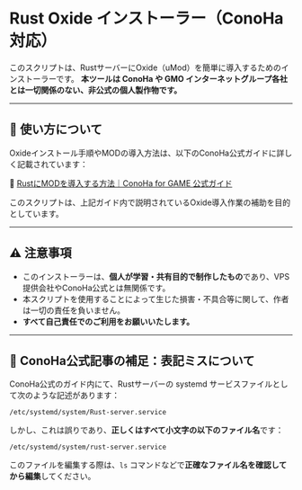# Rust Oxide インストーラー（ConoHa対応）

このスクリプトは、RustサーバーにOxide（uMod）を簡単に導入するためのインストーラーです。
**本ツールは ConoHa や GMO インターネットグループ各社とは一切関係のない、非公式の個人製作物です。**

---

## 📘 使い方について

Oxideインストール手順やMODの導入方法は、以下のConoHa公式ガイドに詳しく記載されています：

🔗 [RustにMODを導入する方法｜ConoHa for GAME 公式ガイド](https://www.conoha.jp/game/media/mine-semi/rust-mod/)

このスクリプトは、上記ガイド内で説明されているOxide導入作業の補助を目的としています。

---

## ⚠️ 注意事項

* このインストーラーは、**個人が学習・共有目的で制作したもの**であり、VPS提供会社やConoHa公式とは無関係です。
* 本スクリプトを使用することによって生じた損害・不具合等に関して、作者は一切の責任を負いません。
* **すべて自己責任でのご利用をお願いいたします。**

---

## 📝 ConoHa公式記事の補足：表記ミスについて

ConoHa公式のガイド内にて、Rustサーバーの systemd サービスファイルとして次のような記述があります：

`/etc/systemd/system/Rust-server.service`

しかし、これは誤りであり、**正しくはすべて小文字の以下のファイル名**です：

`/etc/systemd/system/rust-server.service`

このファイルを編集する際は、`ls` コマンドなどで**正確なファイル名を確認してから編集**してください。

